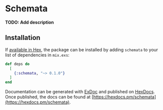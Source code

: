 # Schemata

**TODO: Add description**

## Installation

If [available in Hex](https://hex.pm/docs/publish), the package can be installed
by adding `schemata` to your list of dependencies in `mix.exs`:

```elixir
def deps do
  [
    {:schemata, "~> 0.1.0"}
  ]
end
```

Documentation can be generated with [ExDoc](https://github.com/elixir-lang/ex_doc)
and published on [HexDocs](https://hexdocs.pm). Once published, the docs can
be found at [https://hexdocs.pm/schemata](https://hexdocs.pm/schemata).

